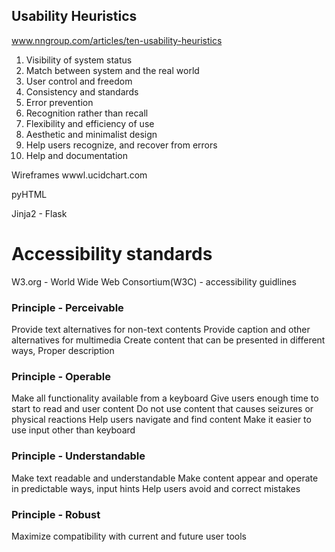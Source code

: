## Usability Heuristics
www.nngroup.com/articles/ten-usability-heuristics
1. Visibility of system status
2. Match between system and the real world
3. User control and freedom
4. Consistency and standards
5. Error prevention
6. Recognition rather than recall
7. Flexibility and efficiency of use
8. Aesthetic and minimalist design
9. Help users recognize, and recover from errors
10. Help and documentation



Wireframes
wwwl.ucidchart.com

pyHTML

Jinja2 - Flask

# Accessibility standards
W3.org - World Wide Web Consortium(W3C) - accessibility guidlines

### Principle - Perceivable
Provide text alternatives for non-text contents
Provide caption and other alternatives for multimedia
Create content that can be presented in different ways, Proper description

### Principle - Operable
Make all functionality available from a keyboard
Give users enough time to start to read and user content
Do not use content that causes seizures or physical reactions
Help users navigate and find content
Make it easier to use input other than keyboard

### Principle - Understandable
Make text readable and understandable
Make content appear and operate in predictable ways, input hints
Help users avoid and correct mistakes

### Principle - Robust
Maximize compatibility with current and future user tools